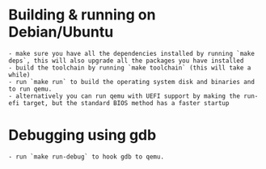 # Building & running on Debian/Ubuntu
    - make sure you have all the dependencies installed by running `make deps`, this will also upgrade all the packages you have installed
    - build the toolchain by running `make toolchain` (this will take a while)
    - run `make run` to build the operating system disk and binaries and to run qemu.
    - alternatively you can run qemu with UEFI support by making the run-efi target, but the standard BIOS method has a faster startup

# Debugging using gdb
    - run `make run-debug` to hook gdb to qemu.
